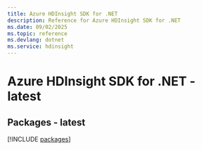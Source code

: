 ```yaml
---
title: Azure HDInsight SDK for .NET
description: Reference for Azure HDInsight SDK for .NET
ms.date: 09/02/2025
ms.topic: reference
ms.devlang: dotnet
ms.service: hdinsight
---
```

# Azure HDInsight SDK for .NET - latest
## Packages - latest
[!INCLUDE [packages](hdinsight-index.md)]